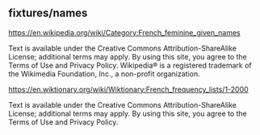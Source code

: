 fixtures/names
--------------

https://en.wikipedia.org/wiki/Category:French_feminine_given_names

Text is available under the Creative Commons Attribution-ShareAlike License; additional terms may apply. By using this site, you agree to the Terms of Use and Privacy Policy. Wikipedia® is a registered trademark of the Wikimedia Foundation, Inc., a non-profit organization.

https://en.wiktionary.org/wiki/Wiktionary:French_frequency_lists/1-2000

Text is available under the Creative Commons Attribution-ShareAlike License; additional terms may apply. By using this site, you agree to the Terms of Use and Privacy Policy.
